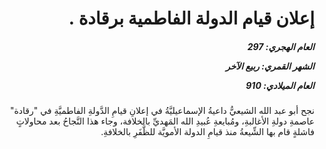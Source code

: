 <h1 dir="rtl">إعلان قيام الدولة الفاطمية برقادة .</h1>

<h5 dir="rtl">العام الهجري:  297

الشهر القمري: ربيع الآخر

العام الميلادي: 910</h5>

<p dir="rtl">نجح أبو عبد الله الشيعيُّ داعيةُ الإسماعيليَّةُ في إعلانِ قيامِ الدَّولةِ الفاطميَّةِ في "رقادة" عاصمةِ دولةِ الأغالبةِ، ومُبايعةِ عُبيدِ الله المَهديِّ بالخلافة، وجاء هذا النَّجاحُ بعد محاولاتٍ فاشلةٍ قام بها الشِّيعةُ منذ قيامِ الدولة الأمويَّة للظَّفَرِ بالخلافةِ.</p></br>
